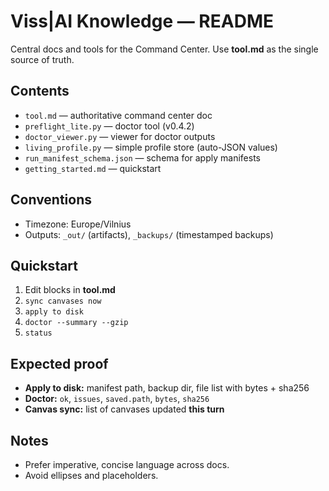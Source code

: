# Viss|AI Knowledge — README

Central docs and tools for the Command Center. Use **tool.md** as the single source of truth.

## Contents
- `tool.md` — authoritative command center doc
- `preflight_lite.py` — doctor tool (v0.4.2)
- `doctor_viewer.py` — viewer for doctor outputs
- `living_profile.py` — simple profile store (auto-JSON values)
- `run_manifest_schema.json` — schema for apply manifests
- `getting_started.md` — quickstart

## Conventions
- Timezone: Europe/Vilnius
- Outputs: `_out/` (artifacts), `_backups/` (timestamped backups)

## Quickstart
1) Edit blocks in **tool.md**
2) `sync canvases now`
3) `apply to disk`
4) `doctor --summary --gzip`
5) `status`

## Expected proof
- **Apply to disk:** manifest path, backup dir, file list with bytes + sha256
- **Doctor:** `ok`, `issues`, `saved.path`, `bytes`, `sha256`
- **Canvas sync:** list of canvases updated **this turn**

## Notes
- Prefer imperative, concise language across docs.
- Avoid ellipses and placeholders.

